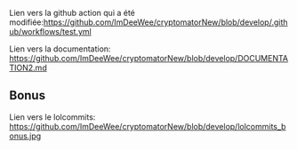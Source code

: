 Lien vers la github action qui a été modifiée:https://github.com/ImDeeWee/cryptomatorNew/blob/develop/.github/workflows/test.yml

Lien vers la documentation: https://github.com/ImDeeWee/cryptomatorNew/blob/develop/DOCUMENTATION2.md


## Bonus
Lien vers le lolcommits: https://github.com/ImDeeWee/cryptomatorNew/blob/develop/lolcommits_bonus.jpg 
